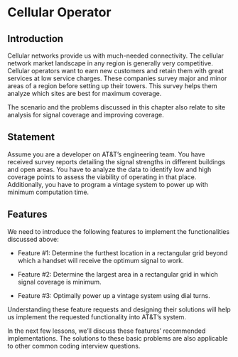 # Cellular Operator
## Introduction #
Cellular networks provide us with much-needed connectivity. The cellular network market landscape in any region is generally very competitive. Cellular operators want to earn new customers and retain them with great services at low service charges. These companies survey major and minor areas of a region before setting up their towers. This survey helps them analyze which sites are best for maximum coverage.

The scenario and the problems discussed in this chapter also relate to site analysis for signal coverage and improving coverage.

## Statement #
Assume you are a developer on AT&T’s engineering team. You have received survey reports detailing the signal strengths in different buildings and open areas. You have to analyze the data to identify low and high coverage points to assess the viability of operating in that place. Additionally, you have to program a vintage system to power up with minimum computation time.

## Features #
We need to introduce the following features to implement the functionalities discussed above:

- Feature #1: Determine the furthest location in a rectangular grid beyond which a handset will receive the optimum signal to work.

- Feature #2: Determine the largest area in a rectangular grid in which signal coverage is minimum.

- Feature #3: Optimally power up a vintage system using dial turns.

Understanding these feature requests and designing their solutions will help us implement the requested functionality into AT&T’s system.

In the next few lessons, we’ll discuss these features’ recommended implementations. The solutions to these basic problems are also applicable to other common coding interview questions.
